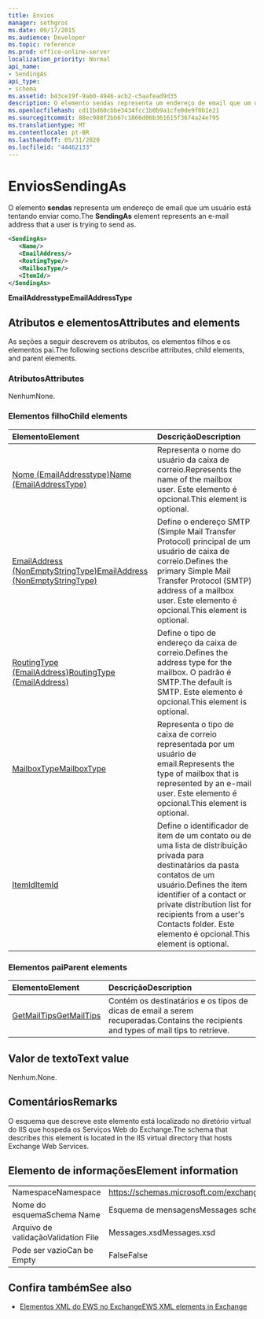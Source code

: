 ```yaml
---
title: Envios
manager: sethgros
ms.date: 09/17/2015
ms.audience: Developer
ms.topic: reference
ms.prod: office-online-server
localization_priority: Normal
api_name:
- SendingAs
api_type:
- schema
ms.assetid: b43ce19f-9ab0-4946-acb2-c5aafead9d35
description: O elemento sendas representa um endereço de email que um usuário está tentando enviar como.
ms.openlocfilehash: cd11bd60cbbe3434fcc1b0b9a1cfe0de9f0b1e21
ms.sourcegitcommit: 88ec988f2bb67c1866d06b361615f3674a24e795
ms.translationtype: MT
ms.contentlocale: pt-BR
ms.lasthandoff: 05/31/2020
ms.locfileid: "44462133"
---
```

# <a name="sendingas"></a><span data-ttu-id="032f1-103">Envios</span><span class="sxs-lookup"><span data-stu-id="032f1-103">SendingAs</span></span>

<span data-ttu-id="032f1-104">O elemento **sendas** representa um endereço de email que um usuário está tentando enviar como.</span><span class="sxs-lookup"><span data-stu-id="032f1-104">The **SendingAs** element represents an e-mail address that a user is trying to send as.</span></span> 
  
```XML
<SendingAs>
   <Name/>
   <EmailAddress/>
   <RoutingType/>
   <MailboxType/>
   <ItemId/>
</SendingAs>
```

 <span data-ttu-id="032f1-105">**EmailAddresstype**</span><span class="sxs-lookup"><span data-stu-id="032f1-105">**EmailAddressType**</span></span>
## <a name="attributes-and-elements"></a><span data-ttu-id="032f1-106">Atributos e elementos</span><span class="sxs-lookup"><span data-stu-id="032f1-106">Attributes and elements</span></span>

<span data-ttu-id="032f1-107">As seções a seguir descrevem os atributos, os elementos filhos e os elementos pai.</span><span class="sxs-lookup"><span data-stu-id="032f1-107">The following sections describe attributes, child elements, and parent elements.</span></span>
  
### <a name="attributes"></a><span data-ttu-id="032f1-108">Atributos</span><span class="sxs-lookup"><span data-stu-id="032f1-108">Attributes</span></span>

<span data-ttu-id="032f1-109">Nenhum</span><span class="sxs-lookup"><span data-stu-id="032f1-109">None.</span></span>
  
### <a name="child-elements"></a><span data-ttu-id="032f1-110">Elementos filho</span><span class="sxs-lookup"><span data-stu-id="032f1-110">Child elements</span></span>

|<span data-ttu-id="032f1-111">**Elemento**</span><span class="sxs-lookup"><span data-stu-id="032f1-111">**Element**</span></span>|<span data-ttu-id="032f1-112">**Descrição**</span><span class="sxs-lookup"><span data-stu-id="032f1-112">**Description**</span></span>|
|:-----|:-----|
|[<span data-ttu-id="032f1-113">Nome (EmailAddresstype)</span><span class="sxs-lookup"><span data-stu-id="032f1-113">Name (EmailAddressType)</span></span>](name-emailaddresstype.md) <br/> |<span data-ttu-id="032f1-114">Representa o nome do usuário da caixa de correio.</span><span class="sxs-lookup"><span data-stu-id="032f1-114">Represents the name of the mailbox user.</span></span> <span data-ttu-id="032f1-115">Este elemento é opcional.</span><span class="sxs-lookup"><span data-stu-id="032f1-115">This element is optional.</span></span>  <br/> |
|[<span data-ttu-id="032f1-116">EmailAddress (NonEmptyStringType)</span><span class="sxs-lookup"><span data-stu-id="032f1-116">EmailAddress (NonEmptyStringType)</span></span>](emailaddress-nonemptystringtype.md) <br/> |<span data-ttu-id="032f1-117">Define o endereço SMTP (Simple Mail Transfer Protocol) principal de um usuário de caixa de correio.</span><span class="sxs-lookup"><span data-stu-id="032f1-117">Defines the primary Simple Mail Transfer Protocol (SMTP) address of a mailbox user.</span></span> <span data-ttu-id="032f1-118">Este elemento é opcional.</span><span class="sxs-lookup"><span data-stu-id="032f1-118">This element is optional.</span></span>  <br/> |
|[<span data-ttu-id="032f1-119">RoutingType (EmailAddress)</span><span class="sxs-lookup"><span data-stu-id="032f1-119">RoutingType (EmailAddress)</span></span>](routingtype-emailaddress.md) <br/> |<span data-ttu-id="032f1-120">Define o tipo de endereço da caixa de correio.</span><span class="sxs-lookup"><span data-stu-id="032f1-120">Defines the address type for the mailbox.</span></span> <span data-ttu-id="032f1-121">O padrão é SMTP.</span><span class="sxs-lookup"><span data-stu-id="032f1-121">The default is SMTP.</span></span> <span data-ttu-id="032f1-122">Este elemento é opcional.</span><span class="sxs-lookup"><span data-stu-id="032f1-122">This element is optional.</span></span>  <br/> |
|[<span data-ttu-id="032f1-123">MailboxType</span><span class="sxs-lookup"><span data-stu-id="032f1-123">MailboxType</span></span>](mailboxtype.md) <br/> |<span data-ttu-id="032f1-124">Representa o tipo de caixa de correio representada por um usuário de email.</span><span class="sxs-lookup"><span data-stu-id="032f1-124">Represents the type of mailbox that is represented by an e-mail user.</span></span> <span data-ttu-id="032f1-125">Este elemento é opcional.</span><span class="sxs-lookup"><span data-stu-id="032f1-125">This element is optional.</span></span>  <br/> |
|[<span data-ttu-id="032f1-126">ItemId</span><span class="sxs-lookup"><span data-stu-id="032f1-126">ItemId</span></span>](itemid.md) <br/> |<span data-ttu-id="032f1-127">Define o identificador de item de um contato ou de uma lista de distribuição privada para destinatários da pasta contatos de um usuário.</span><span class="sxs-lookup"><span data-stu-id="032f1-127">Defines the item identifier of a contact or private distribution list for recipients from a user's Contacts folder.</span></span> <span data-ttu-id="032f1-128">Este elemento é opcional.</span><span class="sxs-lookup"><span data-stu-id="032f1-128">This element is optional.</span></span>  <br/> |
   
### <a name="parent-elements"></a><span data-ttu-id="032f1-129">Elementos pai</span><span class="sxs-lookup"><span data-stu-id="032f1-129">Parent elements</span></span>

|<span data-ttu-id="032f1-130">**Elemento**</span><span class="sxs-lookup"><span data-stu-id="032f1-130">**Element**</span></span>|<span data-ttu-id="032f1-131">**Descrição**</span><span class="sxs-lookup"><span data-stu-id="032f1-131">**Description**</span></span>|
|:-----|:-----|
|[<span data-ttu-id="032f1-132">GetMailTips</span><span class="sxs-lookup"><span data-stu-id="032f1-132">GetMailTips</span></span>](getmailtips.md) <br/> |<span data-ttu-id="032f1-133">Contém os destinatários e os tipos de dicas de email a serem recuperadas.</span><span class="sxs-lookup"><span data-stu-id="032f1-133">Contains the recipients and types of mail tips to retrieve.</span></span>  <br/> |
   
## <a name="text-value"></a><span data-ttu-id="032f1-134">Valor de texto</span><span class="sxs-lookup"><span data-stu-id="032f1-134">Text value</span></span>

<span data-ttu-id="032f1-135">Nenhum.</span><span class="sxs-lookup"><span data-stu-id="032f1-135">None.</span></span>
  
## <a name="remarks"></a><span data-ttu-id="032f1-136">Comentários</span><span class="sxs-lookup"><span data-stu-id="032f1-136">Remarks</span></span>

<span data-ttu-id="032f1-137">O esquema que descreve este elemento está localizado no diretório virtual do IIS que hospeda os Serviços Web do Exchange.</span><span class="sxs-lookup"><span data-stu-id="032f1-137">The schema that describes this element is located in the IIS virtual directory that hosts Exchange Web Services.</span></span>
  
## <a name="element-information"></a><span data-ttu-id="032f1-138">Elemento de informações</span><span class="sxs-lookup"><span data-stu-id="032f1-138">Element information</span></span>

|||
|:-----|:-----|
|<span data-ttu-id="032f1-139">Namespace</span><span class="sxs-lookup"><span data-stu-id="032f1-139">Namespace</span></span>  <br/> |https://schemas.microsoft.com/exchange/services/2006/messages  <br/> |
|<span data-ttu-id="032f1-140">Nome do esquema</span><span class="sxs-lookup"><span data-stu-id="032f1-140">Schema Name</span></span>  <br/> |<span data-ttu-id="032f1-141">Esquema de mensagens</span><span class="sxs-lookup"><span data-stu-id="032f1-141">Messages schema</span></span>  <br/> |
|<span data-ttu-id="032f1-142">Arquivo de validação</span><span class="sxs-lookup"><span data-stu-id="032f1-142">Validation File</span></span>  <br/> |<span data-ttu-id="032f1-143">Messages.xsd</span><span class="sxs-lookup"><span data-stu-id="032f1-143">Messages.xsd</span></span>  <br/> |
|<span data-ttu-id="032f1-144">Pode ser vazio</span><span class="sxs-lookup"><span data-stu-id="032f1-144">Can be Empty</span></span>  <br/> |<span data-ttu-id="032f1-145">False</span><span class="sxs-lookup"><span data-stu-id="032f1-145">False</span></span>  <br/> |
   
## <a name="see-also"></a><span data-ttu-id="032f1-146">Confira também</span><span class="sxs-lookup"><span data-stu-id="032f1-146">See also</span></span>



- [<span data-ttu-id="032f1-147">Elementos XML do EWS no Exchange</span><span class="sxs-lookup"><span data-stu-id="032f1-147">EWS XML elements in Exchange</span></span>](ews-xml-elements-in-exchange.md)


